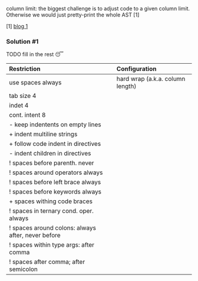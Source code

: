 column limit: the biggest challenge is to adjust code to
a given column limit. Otherwise we would just pretty-print
the whole AST [1]

[1] [blog 1](http://journal.stuffwithstuff.com/2015/09/08/the-hardest-program-ive-ever-written/)

### Solution #1

TODO fill in the rest 😴

Restriction                         | Configuration
:---                                | :---
use spaces always                   | hard wrap (a.k.a. column length)
tab size 4 |
indet 4 |
cont. intent 8 |
\- keep indentents on empty lines |
\+ indent multiline strings |
\+ follow code indent in directives |
\- indent children in directives |
\! spaces before parenth. never |
\! spaces around operators always |
\! spaces before left brace always |
\! spaces before keywords always |
\+ spaces withing code braces |
\! spaces in ternary cond. oper. always |
\! spaces around colons: always after, never before |
\! spaces within type args: after comma |
\! spaces after comma; after semicolon |
